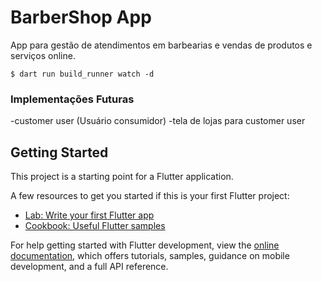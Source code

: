 # BarberShop App

App para gestão de atendimentos em barbearias e vendas de produtos e serviços online.


`$ dart run build_runner watch -d`

### Implementações Futuras

-customer user (Usuário consumidor)
-tela de lojas para customer user

## Getting Started

This project is a starting point for a Flutter application.

A few resources to get you started if this is your first Flutter project:

- [Lab: Write your first Flutter app](https://docs.flutter.dev/get-started/codelab)
- [Cookbook: Useful Flutter samples](https://docs.flutter.dev/cookbook)

For help getting started with Flutter development, view the
[online documentation](https://docs.flutter.dev/), which offers tutorials,
samples, guidance on mobile development, and a full API reference.
